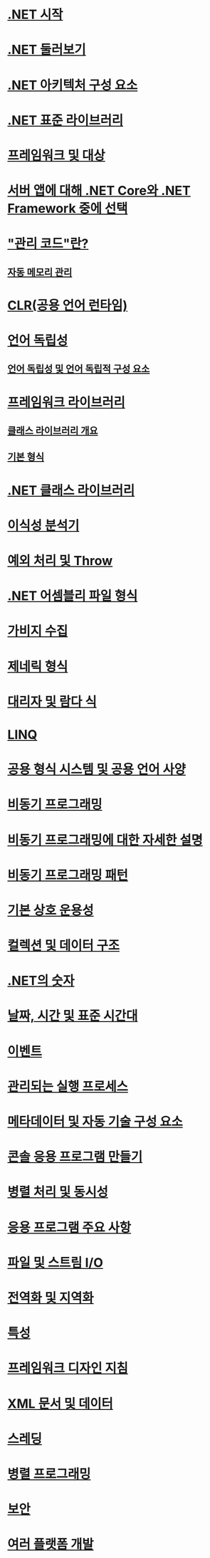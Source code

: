 # [.NET 시작](get-started.md)
# [.NET 둘러보기](tour.md)
# [.NET 아키텍처 구성 요소](components.md)
# [.NET 표준 라이브러리](library.md)
# [프레임워크 및 대상](frameworks.md)
# [서버 앱에 대해 .NET Core와 .NET Framework 중에 선택](choosing-core-framework-server.md)
# ["관리 코드"란?](managed-code.md)
## [자동 메모리 관리](automatic-memory-management.md) 
# [CLR(공용 언어 런타임)](clr.md)
# [언어 독립성](language-independence.md)
## [언어 독립성 및 언어 독립적 구성 요소](language-independence-and-language-independent-components.md)
# [프레임워크 라이브러리](framework-libraries.md)
## [클래스 라이브러리 개요](class-library-overview.md)  
## [기본 형식](base-types/)  
# [.NET 클래스 라이브러리](class-libraries.md)
# [이식성 분석기](portability-analyzer.md)
# [예외 처리 및 Throw](exceptions/)
# [.NET 어셈블리 파일 형식](assembly-format.md)
# [가비지 수집](garbage-collection/)
# [제네릭 형식](generics.md)
# [대리자 및 람다 식](delegates-lambdas.md)
# [LINQ](using-linq.md)
# [공용 형식 시스템 및 공용 언어 사양](common-type-system.md)
# [비동기 프로그래밍](async.md)
# [비동기 프로그래밍에 대한 자세한 설명](async-in-depth.md)
# [비동기 프로그래밍 패턴](asynchronous-programming-patterns/)
# [기본 상호 운용성](native-interop.md)
# [컬렉션 및 데이터 구조](collections/)
# [.NET의 숫자](numerics.md)
# [날짜, 시간 및 표준 시간대](datetime/)
# [이벤트](events/)
# [관리되는 실행 프로세스](managed-execution-process.md)
# [메타데이터 및 자동 기술 구성 요소](metadata-and-self-describing-components.md)
# [콘솔 응용 프로그램 만들기](building-console-apps.md)
# [병렬 처리 및 동시성](parallel-processing-and-concurrency.md)
# [응용 프로그램 주요 사항](application-essentials.md)
# [파일 및 스트림 I/O](io/index.md)
# [전역화 및 지역화](globalization-localization/)
# [특성](attributes/)
# [프레임워크 디자인 지침](design-guidelines/)
# [XML 문서 및 데이터](data/xml/)
# [스레딩](threading/)
# [병렬 프로그래밍](parallel-programming/)
# [보안](security/)
# [여러 플랫폼 개발](cross-platform/)
